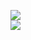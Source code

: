 [![](https://img.shields.io/badge/Made%20With-Github%20Spray-lightgrey.svg?style=for-the-badge&logo=github)](https://github.com/Annihil/github-spray#730)  
[![](https://i.imgur.com/2DrTn0Z.gif)](https://github.com/Annihil/github-spray)